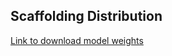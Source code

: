 ## Scaffolding Distribution 
[Link to download model weights](https://cornell.box.com/s/xa8ebepv8d6875q0ey46fz2kyxc51xb5)

